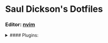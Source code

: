 # Saul Dickson's Dotfiles

### Editor: [nvim](https://github.com/neovim/neovim)
<details>
    <summary>#### Plugins:</summary>
    <p>
##### Intellisense engine for Vim8 & Neovim 
* [coc.vim](https:github.com/neoclide/coc.vim)  
##### Retro groove color scheme for (Neo)Vim
* [gruvbox](https://github.com/morhetz/gruvbox)
##### Use RipGrep in Vim and display results in a quickfix list
* [vim-ripgrep](https://github.com/jremmen/vim-ripgrep)
##### Typescript syntax files for Vim
* [typescript-vim](https://github.com/leafgarland/typescript-vim)
##### View and grep man pages in Vim
* [vim-man](https://github.com/vim-utils/vim-man)
##### Fuzzy file, buffer, mru, tag, etc finder.
* [ctrlp.vim](https://github.com/ctrlpvim/ctrlp.vim)
##### The undo history visualizer for VIM
* [undotree](https://github.com/mbbill/undotree)
##### A tree explorer plugin for Vim.
* [nerdtree](https://github.com/preservim/nerdtree)
##### Fuzzy finder for Vim
* [fzf.vim](https://github.com/junegunn/fzf.vim)
##### commentary.vim: comment stuff out 
* [vim-commentary](https://github.com/tpope/vim-commentary)
##### Viewer & Finder for LSP symbols and tags
* [vista.vim](https://github.com/liuchengxu/vista.vim)
##### Check syntax in Vim asynchronously and fix files
* [ale](https://github.com/dense-analysis/ale)
##### A light and configurable (status/tab)line plugin for Vim
* [lightline.vim](https://github.com/itchyny/lightline.vim)
##### Vim plugin that allows use of vifm as a file picker
* [vifm.vim](https://github.com/vifm/vifm.vim)
##### Simple tmux statusline generator
* [tmuxline](https://github.com/edkolev/tmuxline.vim)
##### Personal Wiki for Vim
* [vimwiki](https://github.com/vimwiki/vimwiki)
##### Vim script for text filtering and alignment
* [tabular](https://github.com/godlygeek/tabular)
##### VIM Table Mode for instant table creation
* [vim-table-mode](https://github.com/dhruvasagar/vim-table-mode)
##### Text objects & motions for Python classes, methods, functions, etc.
* [vim-pythonsense](https://github.com/jeetsukumaran/vim-pythonsense)
##### Semantic highlighting for python in (Neo)Vim
* [semshi](https://github.com/numirias/semshi)
##### A nicer Python indentation style for (Neo)Vim
* [vim-python-pep8-indent](https://github.com/Vimjas/vim-python-pep8-indent)
##### A formatter for Python files
* [yapf](https://github.com/google/yapf)
##### Forget Vim tabs - now you can have buffer tabs
* [vim-buftabline](https://github.com/ap/vim-buftabline)
    * I've got this one disabled ATM, but that's just for asthetics.  
      Just uncomment it on line 25 of the file `~/.config/nvim/plug.vim`  
      to re-enable it.
##### The missing motion for (Neo)Vim
* [vim-sneak](https://github.com/justinmk/vim-sneak)
##### quoting/parenthesizing made simple
* [vim-surrond](https://github.com/tpope/vim-surround)
##### Enable repeating supported plugin maps with "."
* [vim-repeat](https://github.com/tpope/vim-repeat)
##### Pairs of handy bracket mappings
* [vim-unimpaired](https://github.com/tpope/vim-unimpaired)
##### tmux basics
* [vim-tbone](https://github.com/tpope/vim-tbone)
##### Syntax highlighting for Dart in Vim
* [dart-vim-plugin](https://github.com/dart-lang/dart-vim-plugin)
##### A Quake-style terminal panel for (Neo)Vim
* [nuake](https://github.com/Lenovsky/nuake)
##### Markdown preview plugin for (Neo)Vim
* [markdown-preview](https://github.com/iamcco/markdown-preview.nvim)
    <\p>
<\details>

#### Shell: [zsh](http://zsh.sourceforge.net)
##### (p) Plugins:
*

#### Terminal: [iTerm2](https://github.com/gnachman/iTerm2)


#### File Manager: [vifm](https://github.com/vifm/vifm)

